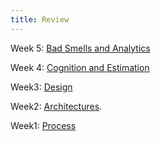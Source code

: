 ```yaml
---
title: Review
---
```



Week 5: [Bad Smells and Analytics](q5.html)

Week 4: [Cognition and Estimation](q4.html)

Week3: [Design](q3.html)

Week2: [Architectures](q2.html).

Week1: [Process](q1.html)
